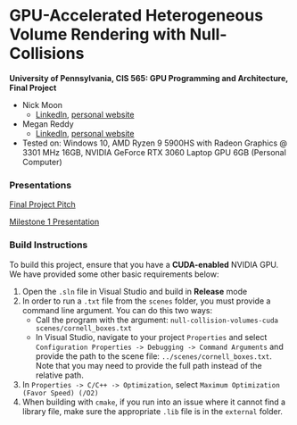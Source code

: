 GPU-Accelerated Heterogeneous Volume Rendering with Null-Collisions
================

**University of Pennsylvania, CIS 565: GPU Programming and Architecture, Final Project**

* Nick Moon
  * [LinkedIn](https://www.linkedin.com/in/nick-moon1/), [personal website](https://nicholasmoon.github.io/)
* Megan Reddy
  * [LinkedIn](https://www.linkedin.com/in/meganr25a949125/), [personal website](https://meganr28.github.io/)
* Tested on: Windows 10, AMD Ryzen 9 5900HS with Radeon Graphics @ 3301 MHz 16GB, NVIDIA GeForce RTX 3060 Laptop GPU 6GB (Personal Computer)

### Presentations

[Final Project Pitch](https://docs.google.com/presentation/d/1bVFEcVQq_lp9oRMo1wMy-prI_6DmvS1U/edit?usp=sharing&ouid=114838708762215680291&rtpof=true&sd=true)

[Milestone 1 Presentation](https://docs.google.com/presentation/d/14UCT0gwEhKlZwesXNz6KYzMYFSW_foeX/edit?usp=sharing&ouid=114838708762215680291&rtpof=true&sd=true)

### Build Instructions

To build this project, ensure that you have a **CUDA-enabled** NVIDIA GPU. We have provided some other
basic requirements below:

1. Open the `.sln` file in Visual Studio and build in **Release** mode
2. In order to run a `.txt` file from the `scenes` folder, you must provide a command line argument. You can do this two ways:
    * Call the program with the argument: `null-collision-volumes-cuda scenes/cornell_boxes.txt` 
    * In Visual Studio, navigate to your project `Properties` and select `Configuration Properties -> Debugging -> Command Arguments` and provide the path to the scene file:
 `../scenes/cornell_boxes.txt`. Note that you may need to provide the full path instead of the relative path.
3. In `Properties -> C/C++ -> Optimization`, select `Maximum Optimization (Favor Speed) (/O2)`
4. When building with `cmake`, if you run into an issue where it cannot find a library file, make sure the appropriate `.lib` file is in the `external` folder.
